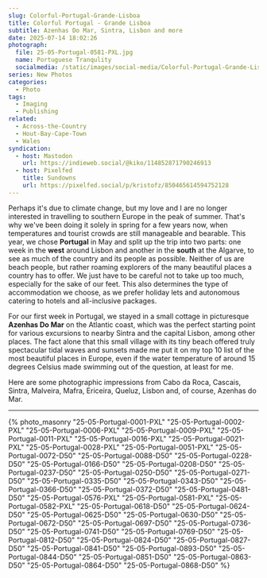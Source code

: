 ```yaml
---
slug: Colorful-Portugal-Grande-Lisboa
title: Colorful Portugal - Grande Lisboa
subtitle: Azenhas Do Mar, Sintra, Lisbon and more
date: 2025-07-14 18:02:26
photograph:
  file: 25-05-Portugal-0581-PXL.jpg
  name: Portuguese Tranqulity
  socialmedia: /static/images/social-media/Colorful-Portugal-Grande-Lisboa.jpg
series: New Photos
categories:
  - Photo
tags:
  - Imaging
  - Publishing
related:
  - Across-the-Country
  - Hout-Bay-Cape-Town
  - Wales
syndication:
  - host: Mastodon
    url: https://indieweb.social/@kiko/114852871790246913
  - host: Pixelfed
    title: Sundowns
    url: https://pixelfed.social/p/kristofz/850465614594752128
---
```


Perhaps it's due to climate change, but my love and I are no longer interested in travelling to southern Europe in the peak of summer. That's why we've been doing it solely in spring for a few years now, when temperatures and tourist crowds are still manageable and bearable. This year, we chose **Portugal** in May and split up the trip into two parts: one week in the **west** around Lisbon and another in the **south** at the Algarve, to see as much of the country and its people as possible. Neither of us are beach people, but rather roaming explorers of the many beautiful places a country has to offer. We just have to be careful not to take up too much, especially for the sake of our feet. This also determines the type of accommodation we choose, as we prefer holiday lets and autonomous catering to hotels and all-inclusive packages.

For our first week in Portugal, we stayed in a small cottage in picturesque **Azenhas Do Mar** on the Atlantic coast, which was the perfect starting point for various excursions to nearby Sintra and the capital Lisbon, among other places. The fact alone that this small village with its tiny beach offered truly spectacular tidal waves and sunsets made me put it on my top 10 list of the most beautiful places in Europe, even if the water temperature of around 15 degrees Celsius made swimming out of the question, at least for me.

Here are some photographic impressions from Cabo da Roca, Cascais, Sintra, Malveira, Mafra, Ericeira, Queluz, Lisbon and, of course, Azenhas do Mar.

<!-- more -->

---

{% photo_masonry
"25-05-Portugal-0001-PXL"
"25-05-Portugal-0002-PXL"
"25-05-Portugal-0006-PXL"
"25-05-Portugal-0009-PXL"
"25-05-Portugal-0011-PXL"
"25-05-Portugal-0016-PXL"
"25-05-Portugal-0021-PXL"
"25-05-Portugal-0028-PXL"
"25-05-Portugal-0051-PXL"
"25-05-Portugal-0072-D50"
"25-05-Portugal-0088-D50"
"25-05-Portugal-0228-D50"
"25-05-Portugal-0166-D50"
"25-05-Portugal-0208-D50"
"25-05-Portugal-0237-D50"
"25-05-Portugal-0250-D50"
"25-05-Portugal-0271-D50"
"25-05-Portugal-0335-D50"
"25-05-Portugal-0343-D50"
"25-05-Portugal-0366-D50"
"25-05-Portugal-0372-D50"
"25-05-Portugal-0481-D50"
"25-05-Portugal-0576-PXL"
"25-05-Portugal-0581-PXL"
"25-05-Portugal-0582-PXL"
"25-05-Portugal-0618-D50"
"25-05-Portugal-0624-D50"
"25-05-Portugal-0625-D50"
"25-05-Portugal-0630-D50"
"25-05-Portugal-0672-D50"
"25-05-Portugal-0697-D50"
"25-05-Portugal-0736-D50"
"25-05-Portugal-0741-D50"
"25-05-Portugal-0769-D50"
"25-05-Portugal-0812-D50"
"25-05-Portugal-0824-D50"
"25-05-Portugal-0827-D50"
"25-05-Portugal-0841-D50"
"25-05-Portugal-0893-D50"
"25-05-Portugal-0844-D50"
"25-05-Portugal-0851-D50"
"25-05-Portugal-0863-D50"
"25-05-Portugal-0864-D50"
"25-05-Portugal-0868-D50"
%}
